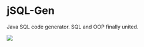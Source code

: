 # jSQL-Gen
Java SQL code generator. SQL and OOP finally united.

![]([http://url/to/img.png](https://preview.redd.it/d4cc3ja872691.png?width=1154&format=png&auto=webp&s=9b0ecaecaf6087a4d4b9ecb065da587e782d62f5))
